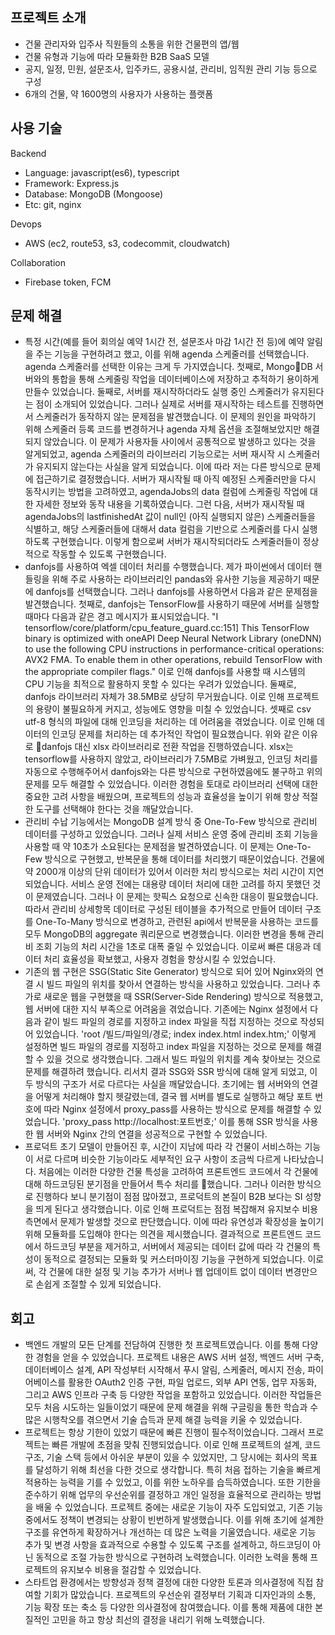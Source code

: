 ## 프로젝트 소개
- 건물 관리자와 입주사 직원들의 소통을 위한 건물편의 앱/웹
- 건물 유형과 기능에 따라 모듈화한 B2B SaaS 모델
- 공지, 일정, 민원, 설문조사, 입주카드, 공용시설, 관리비, 임직원 관리 기능 등으로 구성
- 6개의 건물, 약 1600명의 사용자가 사용하는 플랫폼

## 사용 기술
Backend
- Language: javascript(es6), typescript
- Framework: Express.js
- Database: MongoDB (Mongoose)
- Etc: git, nginx
  
Devops
- AWS (ec2, route53, s3, codecommit, cloudwatch)

Collaboration
- Firebase token, FCM

## 문제 해결
- 특정 시간(예를 들어 회의실 예약 1시간 전, 설문조사 마감 1시간 전 등)에 예약 알림을 주는 기능을 구현하려고 했고, 이를 위해 agenda 스케줄러를 선택했습니다. agenda 스케줄러를 선택한 이유는 크게 두 가지였습니다. 첫째로, MongoDB 서버와의 통합을 통해 스케줄링 작업을 데이터베이스에 저장하고 추적하기 용이하게 만들수 있었습니다. 둘째로, 서버를 재시작하더라도 실행 중인 스케줄러가 유지된다는 점이 소개되어 있었습니다. 그러나 실제로 서버를 재시작하는 테스트를 진행하면서 스케줄러가 동작하지 않는 문제점을 발견했습니다. 이 문제의 원인을 파악하기 위해 스케줄러 등록 코드를 변경하거나 agenda 자체 옵션을 조절해보았지만 해결되지 않았습니다. 이 문제가 사용자들 사이에서 공통적으로 발생하고 있다는 것을 알게되었고, agenda 스케줄러의 라이브러리 기능으로는 서버 재시작 시 스케줄러가 유지되지 않는다는 사실을 알게 되었습니다. 이에 따라 저는 다른 방식으로 문제에 접근하기로 결정했습니다. 서버가 재시작될 때 아직 예정된 스케줄러만을 다시 동작시키는 방법을 고려하였고, agendaJobs의 data 컬럼에 스케줄링 작업에 대한 자세한 정보와 동작 내용을 기록하였습니다. 그런 다음, 서버가 재시작될 때 agendaJobs의 lastfinishedAt 값이 null인 (아직 실행되지 않은) 스케줄러들을 식별하고, 해당 스케줄러들에 대해서 data 컬럼을 기반으로 스케줄러를 다시 실행하도록 구현했습니다. 이렇게 함으로써 서버가 재시작되더라도 스케줄러들이 정상적으로 작동할 수 있도록 구현했습니다.
- danfojs를 사용하여 엑셀 데이터 처리를 수행했습니다. 제가 파이썬에서 데이터 핸들링을 위해 주로 사용하는 라이브러리인 pandas와 유사한 기능을 제공하기 때문에 danfojs를 선택했습니다. 그러나 danfojs를 사용하면서 다음과 같은 문제점을 발견했습니다. 첫째로, danfojs는 TensorFlow를 사용하기 때문에 서버를 실행할 때마다 다음과 같은 경고 메시지가 표시되었습니다. "I tensorflow/core/platform/cpu_feature_guard.cc:151] This TensorFlow binary is optimized with oneAPI Deep Neural Network Library (oneDNN) to use the following CPU instructions in performance-critical operations: AVX2 FMA. To enable them in other operations, rebuild TensorFlow with the appropriate compiler flags." 이로 인해 danfojs를 사용할 때 시스템의 CPU 기능을 최적으로 활용하지 못할 수 있다는 우려가 있었습니다. 둘째로, danfojs 라이브러리 자체가 38.5MB로 상당히 무거웠습니다. 이로 인해 프로젝트의 용량이 불필요하게 커지고, 성능에도 영향을 미칠 수 있었습니다. 셋째로 csv utf-8 형식의 파일에 대해 인코딩을 처리하는 데 어려움을 겪었습니다. 이로 인해 데이터의 인코딩 문제를 처리하는 데 추가적인 작업이 필요했습니다. 위와 같은 이유로 danfojs 대신 xlsx 라이브러리로 전환 작업을 진행하였습니다. xlsx는 tensorflow를 사용하지 않았고, 라이브러리가 7.5MB로 가벼웠고, 인코딩 처리를 자동으로 수행해주어서 danfojs와는 다른 방식으로 구현하였음에도 불구하고 위의 문제를 모두 해결할 수 있었습니다. 이러한 경험을 토대로 라이브러리 선택에 대한 중요한 고려 사항을 배웠으며, 프로젝트의 성능과 효율성을 높이기 위해 항상 적절한 도구를 선택해야 한다는 것을 깨달았습니다.
- 관리비 수납 기능에서는 MongoDB 설계 방식 중 One-To-Few 방식으로 관리비 데이터를 구성하고 있었습니다. 그러나 실제 서비스 운영 중에 관리비 조회 기능을 사용할 때 약 10초가 소요된다는 문제점을 발견하였습니다. 이 문제는 One-To-Few 방식으로 구현했고, 반복문을 통해 데이터를 처리했기 때문이었습니다. 건물에 약 2000개 이상의 단위 데이터가 있어서 이러한 처리 방식으로는 처리 시간이 지연되었습니다. 서비스 운영 전에는 대용량 데이터 처리에 대한 고려를 하지 못했던 것이 문제였습니다. 그러나 이 문제는 핫픽스 요청으로 신속한 대응이 필요했습니다. 따라서 관리비 상세항목 데이터로 구성된 테이블을 추가적으로 만들어 데이터 구조를 One-To-Many 방식으로 변경하고, 관련된 api에서 반복문을 사용하는 코드를 모두 MongoDB의 aggregate 쿼리문으로 변경했습니다. 이러한 변경을 통해 관리비 조회 기능의 처리 시간을 1초로 대폭 줄일 수 있었습니다. 이로써 빠른 대응과 데이터 처리 효율성을 확보했고, 사용자 경험을 향상시킬 수 있었습니다.
- 기존의 웹 구현은 SSG(Static Site Generator) 방식으로 되어 있어 Nginx와의 연결 시 빌드 파일의 위치를 찾아서 연결하는 방식을 사용하고 있었습니다. 그러나 추가로 새로운 웹을 구현했을 때 SSR(Server-Side Rendering) 방식으로 적용했고, 웹 서버에 대한 지식 부족으로 어려움을 겪었습니다. 기존에는 Nginx 설정에서 다음과 같이 빌드 파일의 경로를 지정하고 index 파일을 직접 지정하는 것으로 작성되어 있었습니다. 'root /빌드/파일의/경로; index index.html index.htm;' 이렇게 설정하면 빌드 파일의 경로를 지정하고 index 파일을 지정하는 것으로 문제를 해결할 수 있을 것으로 생각했습니다. 그래서 빌드 파일의 위치를 계속 찾아보는 것으로 문제를 해결하려 했습니다. 리서치 결과 SSG와 SSR 방식에 대해 알게 되었고, 이 두 방식의 구조가 서로 다르다는 사실을 깨달았습니다. 초기에는 웹 서버와의 연결을 어떻게 처리해야 할지 헷갈렸는데, 결국 웹 서버를 별도로 실행하고 해당 포트 번호에 따라 Nginx 설정에서 proxy_pass를 사용하는 방식으로 문제를 해결할 수 있었습니다. 'proxy_pass http://localhost:포트번호;' 이를 통해 SSR 방식을 사용한 웹 서버와 Nginx 간의 연결을 성공적으로 구현할 수 있었습니다.
- 프로덕트 초기 모델이 만들어진 후, 시간이 지남에 따라 각 건물이 서비스하는 기능이 서로 다르며 비슷한 기능이라도 세부적인 요구 사항이 조금씩 다르게 나타났습니다. 처음에는 이러한 다양한 건물 특성을 고려하여 프론트엔드 코드에서 각 건물에 대해 하드코딩된 분기점을 만들어서 특수 처리를 했습니다. 그러나 이러한 방식으로 진행하다 보니 분기점이 점점 많아졌고, 프로덕트의 본질이 B2B 보다는 SI 성향을 띄게 된다고 생각했습니다. 이로 인해 프로덕트는 점점 복잡해져 유지보수 비용 측면에서 문제가 발생할 것으로 판단했습니다. 이에 따라 유연성과 확장성을 높이기 위해 모듈화를 도입해야 한다는 의견을 제시했습니다. 결과적으로 프론트엔드 코드에서 하드코딩 부분을 제거하고, 서버에서 제공되는 데이터 값에 따라 각 건물의 특성이 동적으로 결정되는 모듈화 및 커스터마이징 기능을 구현하게 되었습니다. 이로써, 각 건물에 대한 설정 및 기능 추가가 서버나 웹 업데이트 없이 데이터 변경만으로 손쉽게 조절할 수 있게 되었습니다.

## 회고
- 백엔드 개발의 모든 단계를 전담하여 진행한 첫 프로젝트였습니다. 이를 통해 다양한 경험을 얻을 수 있었습니다. 프로젝트 내용은 AWS 서버 설정, 백엔드 서버 구축, 데이터베이스 설계, API 작성부터 시작해서 푸시 알림, 스케줄러, 메시지 전송, 파이어베이스를 활용한 OAuth2 인증 구현, 파일 업로드, 외부 API 연동, 업무 자동화, 그리고 AWS 인프라 구축 등 다양한 작업을 포함하고 있었습니다. 이러한 작업들은 모두 처음 시도하는 일들이었기 때문에 문제 해결을 위해 구글링을 통한 학습과 수많은 시행착오를 겪으면서 기술 습득과 문제 해결 능력을 키울 수 있었습니다.
- 프로젝트는 항상 기한이 있었기 때문에 빠른 진행이 필수적이었습니다. 그래서 프로젝트는 빠른 개발에 초점을 맞춰 진행되었습니다. 이로 인해 프로젝트의 설계, 코드 구조, 기술 스택 등에서 아쉬운 부분이 있을 수 있었지만, 그 당시에는 회사의 목표를 달성하기 위해 최선을 다한 것으로 생각합니다. 특히 처음 접하는 기술을 빠르게 적용하는 능력을 기를 수 있었고, 이를 위한 노하우를 습득하였습니다. 또한 기한을 준수하기 위해 업무의 우선순위를 결정하고 개인 일정을 효율적으로 관리하는 방법을 배울 수 있었습니다.
프로젝트 중에는 새로운 기능이 자주 도입되었고, 기존 기능 중에서도 정책이 변경되는 상황이 빈번하게 발생했습니다. 이를 위해 초기에 설계한 구조를 유연하게 확장하거나 개선하는 데 많은 노력을 기울였습니다. 새로운 기능 추가 및 변경 사항을 효과적으로 수용할 수 있도록 구조를 설계하고, 하드코딩이 아닌 동적으로 조절 가능한 방식으로 구현하려 노력했습니다. 이러한 노력을 통해 프로젝트의 유지보수 비용을 절감할 수 있었습니다.
- 스타트업 환경에서는 방향성과 정책 결정에 대한 다양한 토론과 의사결정에 직접 참여할 기회가 많았습니다. 프로젝트의 우선순위 결정부터 기획과 디자인과의 소통, 기능 확장 또는 축소 등 다양한 의사결정에 참여했습니다. 이를 통해 제품에 대한 본질적인 고민을 하고 항상 최선의 결정을 내리기 위해 노력했습니다.

